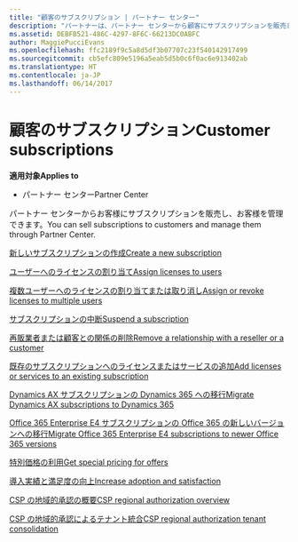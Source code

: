```yaml
---
title: "顧客のサブスクリプション | パートナー センター"
description: "パートナーは、パートナー センターから顧客にサブスクリプションを販売し、販売したサブスクリプションを管理できます。"
ms.assetid: DEBFB521-486C-4297-8F6C-66213DC0ABFC
author: MaggiePucciEvans
ms.openlocfilehash: ffc2189f9c5a8d5df3b07707c23f540142917499
ms.sourcegitcommit: cb5efc809e5196a5eab5d5b0c6f0ac6e913402ab
ms.translationtype: HT
ms.contentlocale: ja-JP
ms.lasthandoff: 06/14/2017
---
```

# <a name="customer-subscriptions"></a><span data-ttu-id="c18a4-103">顧客のサブスクリプション</span><span class="sxs-lookup"><span data-stu-id="c18a4-103">Customer subscriptions</span></span>

**<span data-ttu-id="c18a4-104">適用対象</span><span class="sxs-lookup"><span data-stu-id="c18a4-104">Applies to</span></span>**

-  <span data-ttu-id="c18a4-105">パートナー センター</span><span class="sxs-lookup"><span data-stu-id="c18a4-105">Partner Center</span></span>

<span data-ttu-id="c18a4-106">パートナー センターからお客様にサブスクリプションを販売し、お客様を管理できます。</span><span class="sxs-lookup"><span data-stu-id="c18a4-106">You can sell subscriptions to customers and manage them through Partner Center.</span></span> 

[<span data-ttu-id="c18a4-107">新しいサブスクリプションの作成</span><span class="sxs-lookup"><span data-stu-id="c18a4-107">Create a new subscription</span></span>](create-a-new-subscription.md)

[<span data-ttu-id="c18a4-108">ユーザーへのライセンスの割り当て</span><span class="sxs-lookup"><span data-stu-id="c18a4-108">Assign licenses to users</span></span>](assign-licenses-to-users.md)

[<span data-ttu-id="c18a4-109">複数ユーザーへのライセンスの割り当てまたは取り消し</span><span class="sxs-lookup"><span data-stu-id="c18a4-109">Assign or revoke licenses to multiple users</span></span>](bulk-license-provisioning-for-multiple-users.md)

[<span data-ttu-id="c18a4-110">サブスクリプションの中断</span><span class="sxs-lookup"><span data-stu-id="c18a4-110">Suspend a subscription</span></span>](suspend-a-subscription.md)

[<span data-ttu-id="c18a4-111">再販業者または顧客との関係の削除</span><span class="sxs-lookup"><span data-stu-id="c18a4-111">Remove a relationship with a reseller or a customer</span></span>](remove-a-relationship.md)

[<span data-ttu-id="c18a4-112">既存のサブスクリプションへのライセンスまたはサービスの追加</span><span class="sxs-lookup"><span data-stu-id="c18a4-112">Add licenses or services to an existing subscription</span></span>](add-licenses-or-services-to-an-existing-subscription.md)

[<span data-ttu-id="c18a4-113">Dynamics AX サブスクリプションの Dynamics 365 への移行</span><span class="sxs-lookup"><span data-stu-id="c18a4-113">Migrate Dynamics AX subscriptions to Dynamics 365</span></span>](manual-subscription-migration.md)

[<span data-ttu-id="c18a4-114">Office 365 Enterprise E4 サブスクリプションの Office 365 の新しいバージョンへの移行</span><span class="sxs-lookup"><span data-stu-id="c18a4-114">Migrate Office 365 Enterprise E4 subscriptions to newer Office 365 versions</span></span>](migrate-office365-e4-subscriptions-to-newer-versions.md)

[<span data-ttu-id="c18a4-115">特別価格の利用</span><span class="sxs-lookup"><span data-stu-id="c18a4-115">Get special pricing for offers</span></span>](get-special-pricing-for-offers.md)

[<span data-ttu-id="c18a4-116">導入実績と満足度の向上</span><span class="sxs-lookup"><span data-stu-id="c18a4-116">Increase adoption and satisfaction</span></span>](increasing-adoption-and-satisfaction.md)

[<span data-ttu-id="c18a4-117">CSP の地域的承認の概要</span><span class="sxs-lookup"><span data-stu-id="c18a4-117">CSP regional authorization overview</span></span>](regional-authorization-overview.md)

[<span data-ttu-id="c18a4-118">CSP の地域的承認によるテナント統合</span><span class="sxs-lookup"><span data-stu-id="c18a4-118">CSP regional authorization tenant consolidation</span></span>](csp-regional-authorization-tenant-consolidation.md)

 

 



